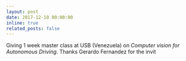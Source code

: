 ```yaml
---
layout: post
date: 2017-12-10 00:00:00
inline: true
related_posts: false
---
```


Giving 1 week master class at USB (Venezuela) on <em>Computer vision for Autonomous Driving</em>. Thanks Gerardo Fernandez for the invit
